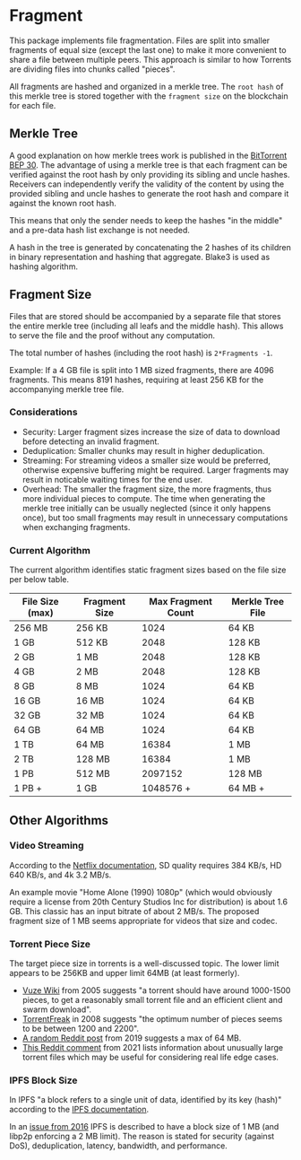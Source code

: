 # Fragment

This package implements file fragmentation. Files are split into smaller fragments of equal size (except the last one) to make it more convenient to share a file between multiple peers. This approach is similar to how Torrents are dividing files into chunks called "pieces".

All fragments are hashed and organized in a merkle tree. The `root hash` of this merkle tree is stored together with the `fragment size` on the blockchain for each file.

## Merkle Tree

A good explanation on how merkle trees work is published in the [BitTorrent BEP 30](https://www.bittorrent.org/beps/bep_0030.html). The advantage of using a merkle tree is that each fragment can be verified against the root hash by only providing its sibling and uncle hashes. Receivers can independently verify the validity of the content by using the provided sibling and uncle hashes to generate the root hash and compare it against the known root hash.

This means that only the sender needs to keep the hashes "in the middle" and a pre-data hash list exchange is not needed.

A hash in the tree is generated by concatenating the 2 hashes of its children in binary representation and hashing that aggregate. Blake3 is used as hashing algorithm.

## Fragment Size

Files that are stored should be accompanied by a separate file that stores the entire merkle tree (including all leafs and the middle hash). This allows to serve the file and the proof without any computation.

The total number of hashes (including the root hash) is `2*Fragments -1`.

Example: If a 4 GB file is split into 1 MB sized fragments, there are 4096 fragments. This means 8191 hashes, requiring at least 256 KB for the accompanying merkle tree file.

### Considerations

* Security: Larger fragment sizes increase the size of data to download before detecting an invalid fragment.
* Deduplication: Smaller chunks may result in higher deduplication.
* Streaming: For streaming videos a smaller size would be preferred, otherwise expensive buffering might be required. Larger fragments may result in noticable waiting times for the end user.
* Overhead: The smaller the fragment size, the more fragments, thus more individual pieces to compute. The time when generating the merkle tree initially can be usually neglected (since it only happens once), but too small fragments may result in unnecessary computations when exchanging fragments.

### Current Algorithm

The current algorithm identifies static fragment sizes based on the file size per below table.

| File Size (max) | Fragment Size | Max Fragment Count | Merkle Tree File |
| --------------- | ------------- | ------------------ | ---------------- |
| 256 MB          | 256 KB        | 1024               | 64 KB            |
| 1 GB            | 512 KB        | 2048               | 128 KB           |
| 2 GB            | 1 MB          | 2048               | 128 KB           |
| 4 GB            | 2 MB          | 2048               | 128 KB           |
| 8 GB            | 8 MB          | 1024               | 64 KB            |
| 16 GB           | 16 MB         | 1024               | 64 KB            |
| 32 GB           | 32 MB         | 1024               | 64 KB            |
| 64 GB           | 64 MB         | 1024               | 64 KB            |
| 1 TB            | 64 MB         | 16384              | 1 MB             |
| 2 TB            | 128 MB        | 16384              | 1 MB             |
| 1 PB            | 512 MB        | 2097152            | 128 MB           |
| 1 PB +          | 1 GB          | 1048576 +          | 64 MB +          |

## Other Algorithms

### Video Streaming

According to the [Netflix documentation](https://help.netflix.com/en/node/306), SD quality requires 384 KB/s, HD 640 KB/s, and 4k 3.2 MB/s.

An example movie "Home Alone (1990) 1080p" (which would obviously require a license from 20th Century Studios Inc for distribution) is about 1.6 GB. This classic has an input bitrate of about 2 MB/s. The proposed fragment size of 1 MB seems appropriate for videos that size and codec.

### Torrent Piece Size

The target piece size in torrents is a well-discussed topic. The lower limit appears to be 256KB and upper limit 64MB (at least formerly).

* [Vuze Wiki](https://wiki.vuze.com/w/Torrent_Piece_Size) from 2005 suggests "a torrent should have around 1000-1500 pieces, to get a reasonably small torrent file and an efficient client and swarm download".
* [TorrentFreak](https://torrentfreak.com/how-to-make-the-best-torrents-081121/) in 2008 suggests "the optimum number of pieces seems to be between 1200 and 2200".
* [A random Reddit post](https://www.reddit.com/r/torrents/comments/dzxfz1/2019_whats_ideal_piece_size/) from 2019 suggests a max of 64 MB.
* [This Reddit comment](https://www.reddit.com/r/torrents/comments/p8qr3s/comment/h9u1aym/) from 2021 lists information about unusually large torrent files which may be useful for considering real life edge cases.

### IPFS Block Size

In IPFS "a block refers to a single unit of data, identified by its key (hash)" according to the [IPFS documentation](https://docs.ipfs.io/how-to/work-with-blocks/#what-to-do-with-blocks).

In an [issue from 2016](https://github.com/ipfs/go-ipfs/issues/3104) IPFS is described to have a block size of 1 MB (and libp2p enforcing a 2 MB limit). The reason is stated for security (against DoS), deduplication, latency, bandwidth, and performance.
